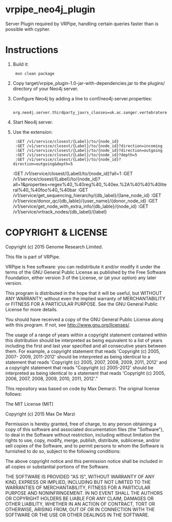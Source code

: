 # vrpipe_neo4j_plugin
Server Plugin required by VRPipe, handling certain queries faster than is possible with
cypher.

# Instructions

1. Build it:

        mvn clean package

2. Copy target/vrpipe_plugin-1.0-jar-with-dependencies.jar to the plugins/ directory of your Neo4j server.

3. Configure Neo4j by adding a line to conf/neo4j-server.properties:

        org.neo4j.server.thirdparty_jaxrs_classes=uk.ac.sanger.vertebrateresequencing=/v1
        
4. Start Neo4j server.

5. Use the extension:
        
        :GET /v1/service/closest/{Label}/to/{node_id}
        :GET /v1/service/closest/{Label}/to/{node_id}?direction=incoming
        :GET /v1/service/closest/{Label}/to/{node_id}?direction=outgoing
        :GET /v1/service/closest/{Label}/to/{node_id}?depth=5
        :GET /v1/service/closest/{Label}/to/{node_id}?direction=outgoing&depth=5
	:GET /v1/service/closest/{Label}/to/{node_id}?all=1
	:GET /v1/service/closest/{Label}/to/{node_id}?all=1&properties=regex%40_%40reg%40_%40ex.%2A%40%40%40literal%40_%40foo%40_%40bar
	:GET /v1/service/get_sequencing_hierarchy/{db_label}/{lane_node_id}
        :GET /v1/service/donor_qc/{db_lable}/{user_name}/{donor_node_id}
	:GET /v1/service/get_node_with_extra_info/{db_lable}/{node_id}
	:GET /v1/service/vrtrack_nodes/{db_label}/{label}
        
# COPYRIGHT & LICENSE

Copyright (c) 2015 Genome Research Limited.

This file is part of VRPipe.

VRPipe is free software: you can redistribute it and/or modify it under the
terms of the GNU General Public License as published by the Free Software
Foundation, either version 3 of the License, or (at your option) any later
version.

This program is distributed in the hope that it will be useful, but WITHOUT ANY
WARRANTY; without even the implied warranty of MERCHANTABILITY or FITNESS FOR A
PARTICULAR PURPOSE. See the GNU General Public License for more details.

You should have received a copy of the GNU General Public License along with
this program. If not, see http://www.gnu.org/licenses/.

The usage of a range of years within a copyright statement contained within this
distribution should be interpreted as being equivalent to a list of years
including the first and last year specified and all consecutive years between
them. For example, a copyright statement that reads 'Copyright (c) 2005, 2007-
2009, 2011-2012' should be interpreted as being identical to a statement that
reads 'Copyright (c) 2005, 2007, 2008, 2009, 2011, 2012' and a copyright
statement that reads "Copyright (c) 2005-2012' should be interpreted as being
identical to a statement that reads 'Copyright (c) 2005, 2006, 2007, 2008, 2009,
2010, 2011, 2012'."


This repository was based on code by Max Demarzi. The original license follows:

The MIT License (MIT)

Copyright (c) 2015 Max De Marzi

Permission is hereby granted, free of charge, to any person obtaining a copy
of this software and associated documentation files (the "Software"), to deal
in the Software without restriction, including without limitation the rights
to use, copy, modify, merge, publish, distribute, sublicense, and/or sell
copies of the Software, and to permit persons to whom the Software is
furnished to do so, subject to the following conditions:

The above copyright notice and this permission notice shall be included in all
copies or substantial portions of the Software.

THE SOFTWARE IS PROVIDED "AS IS", WITHOUT WARRANTY OF ANY KIND, EXPRESS OR
IMPLIED, INCLUDING BUT NOT LIMITED TO THE WARRANTIES OF MERCHANTABILITY,
FITNESS FOR A PARTICULAR PURPOSE AND NONINFRINGEMENT. IN NO EVENT SHALL THE
AUTHORS OR COPYRIGHT HOLDERS BE LIABLE FOR ANY CLAIM, DAMAGES OR OTHER
LIABILITY, WHETHER IN AN ACTION OF CONTRACT, TORT OR OTHERWISE, ARISING FROM,
OUT OF OR IN CONNECTION WITH THE SOFTWARE OR THE USE OR OTHER DEALINGS IN THE
SOFTWARE.
